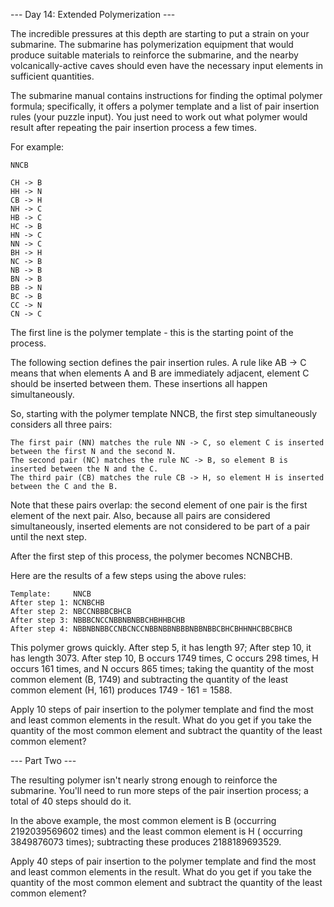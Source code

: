 --- Day 14: Extended Polymerization ---

The incredible pressures at this depth are starting to put a strain on your submarine. The submarine has polymerization
equipment that would produce suitable materials to reinforce the submarine, and the nearby volcanically-active caves
should even have the necessary input elements in sufficient quantities.

The submarine manual contains instructions for finding the optimal polymer formula; specifically, it offers a polymer
template and a list of pair insertion rules (your puzzle input). You just need to work out what polymer would result
after repeating the pair insertion process a few times.

For example:

```
NNCB

CH -> B
HH -> N
CB -> H
NH -> C
HB -> C
HC -> B
HN -> C
NN -> C
BH -> H
NC -> B
NB -> B
BN -> B
BB -> N
BC -> B
CC -> N
CN -> C
```

The first line is the polymer template - this is the starting point of the process.

The following section defines the pair insertion rules. A rule like AB -> C means that when elements A and B are
immediately adjacent, element C should be inserted between them. These insertions all happen simultaneously.

So, starting with the polymer template NNCB, the first step simultaneously considers all three pairs:

```
The first pair (NN) matches the rule NN -> C, so element C is inserted between the first N and the second N.
The second pair (NC) matches the rule NC -> B, so element B is inserted between the N and the C.
The third pair (CB) matches the rule CB -> H, so element H is inserted between the C and the B.
```

Note that these pairs overlap: the second element of one pair is the first element of the next pair. Also, because all
pairs are considered simultaneously, inserted elements are not considered to be part of a pair until the next step.

After the first step of this process, the polymer becomes NCNBCHB.

Here are the results of a few steps using the above rules:

```
Template:     NNCB
After step 1: NCNBCHB
After step 2: NBCCNBBBCBHCB
After step 3: NBBBCNCCNBBNBNBBCHBHHBCHB
After step 4: NBBNBNBBCCNBCNCCNBBNBBNBBBNBBNBBCBHCBHHNHCBBCBHCB
```

This polymer grows quickly. After step 5, it has length 97; After step 10, it has length 3073. After step 10, B occurs
1749 times, C occurs 298 times, H occurs 161 times, and N occurs 865 times; taking the quantity of the most common
element (B, 1749) and subtracting the quantity of the least common element (H, 161) produces 1749 - 161 = 1588.

Apply 10 steps of pair insertion to the polymer template and find the most and least common elements in the result. What
do you get if you take the quantity of the most common element and subtract the quantity of the least common element?

--- Part Two ---

The resulting polymer isn't nearly strong enough to reinforce the submarine. You'll need to run more steps of the pair
insertion process; a total of 40 steps should do it.

In the above example, the most common element is B (occurring 2192039569602 times) and the least common element is H (
occurring 3849876073 times); subtracting these produces 2188189693529.

Apply 40 steps of pair insertion to the polymer template and find the most and least common elements in the result. What
do you get if you take the quantity of the most common element and subtract the quantity of the least common element?
